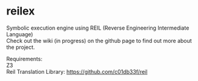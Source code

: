 # reilex
Symbolic execution engine using REIL (Reverse Engineering Intermediate Language)  
Check out the wiki (in progress) on the github page to find out more about the project.

Requirements:   
Z3  
Reil Translation Library: https://github.com/c01db33f/reil
